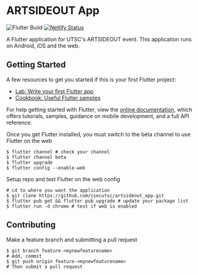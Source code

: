 # ARTSIDEOUT App 
![Flutter Build](https://github.com/csecutsc/artsideout_app/workflows/Flutter%20Build/badge.svg)
[![Netlify Status](https://api.netlify.com/api/v1/badges/49b23581-38a9-4b76-bb93-66740da6bf16/deploy-status)](https://app.netlify.com/sites/pedantic-shannon-28fa33/deploys)
  
A Flutter application for UTSC's ARTSIDEOUT event. This application runs on Android, iOS and the web.

## Getting Started
A few resources to get you started if this is your first Flutter project:
-  [Lab: Write your first Flutter app](https://flutter.dev/docs/get-started/codelab)
-  [Cookbook: Useful Flutter samples](https://flutter.dev/docs/cookbook)

For help getting started with Flutter, view the [online documentation](https://flutter.dev/docs), which offers tutorials, samples, guidance on mobile development, and a full API reference.

Once you get Flutter installed, you must switch to the beta channel to use Flutter on the web
```
$ flutter channel # check your channel
$ flutter channel beta
$ flutter upgrade
$ flutter config --enable-web
```
Setup repo and test Flutter on the web config
```
# cd to where you want the application
$ git clone https://github.com/csecutsc/artsideout_app.git
$ flutter pub get && flutter pub upgrade # update your package list
$ flutter run -d chrome # test if web is enabled
```
## Contributing 
Make a feature branch and submitting a pull request
```
$ git branch feature-<mynewfeaturename>
# Add, commit
$ git push origin feature-<mynewfeaturename>
# Then submit a pull request
```
